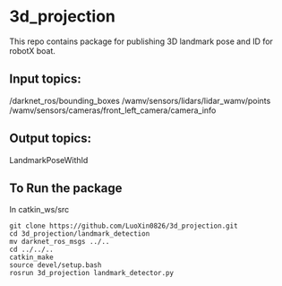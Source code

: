 # 3d_projection
This repo contains package for publishing 3D landmark pose and ID for robotX boat.

## Input topics:
/darknet_ros/bounding_boxes
/wamv/sensors/lidars/lidar_wamv/points
/wamv/sensors/cameras/front_left_camera/camera_info

## Output topics:
LandmarkPoseWithId

## To Run the package
In catkin_ws/src
```
git clone https://github.com/LuoXin0826/3d_projection.git
cd 3d_projection/landmark_detection
mv darknet_ros_msgs ../..
cd ../../..
catkin_make
source devel/setup.bash
rosrun 3d_projection landmark_detector.py
```
